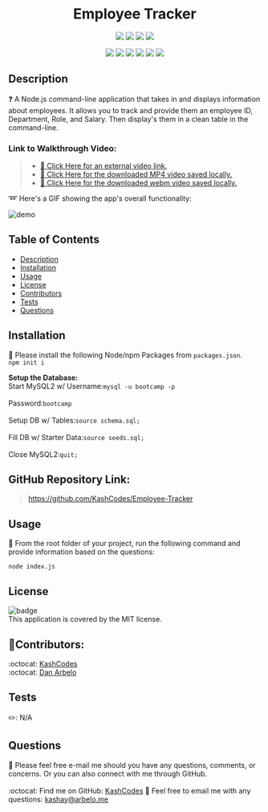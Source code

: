 <h1 align="center">Employee Tracker</h1>
  
  <p align="center">
    <img src="https://img.shields.io/github/repo-size/KashCodes/Employee-Tracker?style=plastic" />
    <img src="https://img.shields.io/github/languages/count/KashCodes/Employee-Tracker?style=plastic" />
    <img src="https://img.shields.io/github/languages/top/KashCodes/Employee-Tracker?style=plastic" />
    <img src="https://img.shields.io/github/last-commit/KashCodes/Employee-Tracker?style=plastic" />
  </p>

  <p align="center">
    <img src="https://img.shields.io/badge/Javascript-yellow" />
    <img src="https://img.shields.io/badge/MySQL-orange" />
    <img src="https://img.shields.io/badge/-Node.js-green" />
    <img src="https://img.shields.io/badge/-Inquirer-purple" />
    <img src="https://img.shields.io/badge/-ScreenCastify-red" />
    <img src="https://img.shields.io/badge/-MySQL2-orange"" />
  </p>
  
  ## Description
  ❓ A Node.js command-line application that takes in and displays information about employees. It allows you to track and provide them an employee ID, Department, Role, and Salary. Then display's them in a clean table in the command-line.

  ### Link to Walkthrough Video:
  > - [:movie_camera: Click Here for an external video link.](https://drive.google.com/file/d/1Z7pRX48OOCl4rLAsdxGaXBOqXjVnroVZ/view)
  > - [:movie_camera: Click Here for the downloaded MP4 video saved locally.](./src/demo-MP4.mp4)
  > - [:movie_camera: Click Here for the downloaded webm video saved locally.](./src/demo-webm.webm)


  :loop: Here's a GIF showing the app's overall functionality:

  ![demo](./src/demo.gif)

  ## Table of Contents
  - [Description](#description)
  - [Installation](#installation)
  - [Usage](#usage)
  - [License](#license)
  - [Contributors](#contributors)
  - [Tests](#tests)
  - [Questions](#questions)

  ## Installation
  🚨 Please install the following Node/npm Packages from `packages.json`. 
  <br /> `npm init i`<br />  

  **Setup the Database:**
  <br />Start MySQL2 w/ Username:`mysql -u bootcamp -p`<br /> 
  <br />Password:`bootcamp`<br /> 
  <br />Setup DB w/ Tables:`source schema.sql;`<br />
  <br />Fill DB w/ Starter Data:`source seeds.sql;`<br />
  <br />Close MySQL2:`quit;`<br />

  ## GitHub Repository Link: 
  > https://github.com/KashCodes/Employee-Tracker


  ## Usage
  🚀 From the root folder of your project, run the following command and provide information based on the questions: 
  
  `node index.js`


  ## License
  ![badge](https://img.shields.io/badge/license-MIT-success)
  <br />
  This application is covered by the MIT license.


  ## 👥Contributors:
  :octocat: [KashCodes](https://github.com/KashCodes)<br />
  :octocat: [Dan Arbelo](https://github.com/govepitr)  
  

  ## Tests
  ✏️: N/A


  ## Questions
  🔧 Please feel free e-mail me should you have any questions, comments, or concerns.  Or you can also connect with me through GitHub.<br />
    <br />
  :octocat: Find me on GitHub: [KashCodes](https://github.com/KashCodes)
  📜 Feel free to email me with any questions: kashay@arbelo.me<br /><br />
    
    

    